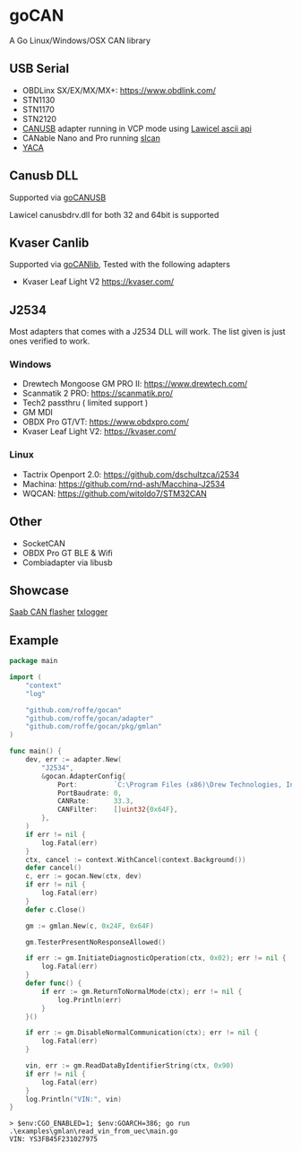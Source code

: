 # goCAN

A Go Linux/Windows/OSX CAN library


## USB Serial

* OBDLinx SX/EX/MX/MX+: https://www.obdlink.com/
* STN1130
* STN1170
* STN2120
* [CANUSB](https://www.canusb.com/products/canusb/) adapter running in VCP mode using [Lawicel ascii api](https://www.canusb.com/files/canusb_manual.pdf)
* CANable Nano and Pro running [slcan](https://github.com/normaldotcom/canable-fw)
* [YACA](https://github.com/roffe/yaca)

## Canusb DLL

Supported via [goCANUSB](https://github.com/roffe/gocanusb)

Lawicel canusbdrv.dll for both 32 and 64bit is supported

## Kvaser Canlib

Supported via [goCANlib](https://github.com/roffe/gocanlib), Tested with the following adapters

* Kvaser Leaf Light V2 https://kvaser.com/

## J2534

Most adapters that comes with a J2534 DLL will work. The list given is just ones verified to work.

### Windows

* Drewtech Mongoose GM PRO II: https://www.drewtech.com/
* Scanmatik 2 PRO: https://scanmatik.pro/
* Tech2 passthru ( limited support )
* GM MDI
* OBDX Pro GT/VT: https://www.obdxpro.com/
* Kvaser Leaf Light V2: https://kvaser.com/

### Linux
* Tactrix Openport 2.0: https://github.com/dschultzca/j2534
* Machina: https://github.com/rnd-ash/Macchina-J2534
* WQCAN: https://github.com/witoldo7/STM32CAN

## Other

* SocketCAN
* OBDX Pro GT BLE & Wifi
* Combiadapter via libusb

## Showcase

[Saab CAN flasher](https://github.com/roffe/gocanflasher)
[txlogger](https://github.com/roffe/txlogger)

## Example

```go
package main

import (
	"context"
	"log"

	"github.com/roffe/gocan"
	"github.com/roffe/gocan/adapter"
	"github.com/roffe/gocan/pkg/gmlan"
)

func main() {
	dev, err := adapter.New(
		"J2534",
		&gocan.AdapterConfig{
			Port:         `C:\Program Files (x86)\Drew Technologies, Inc\J2534\MongoosePro GM II\monpa432.dll`,
			PortBaudrate: 0,
			CANRate:      33.3,
			CANFilter:    []uint32{0x64F},
		},
	)
	if err != nil {
		log.Fatal(err)
	}
	ctx, cancel := context.WithCancel(context.Background())
	defer cancel()
	c, err := gocan.New(ctx, dev)
	if err != nil {
		log.Fatal(err)
	}
	defer c.Close()

	gm := gmlan.New(c, 0x24F, 0x64F)

	gm.TesterPresentNoResponseAllowed()

	if err := gm.InitiateDiagnosticOperation(ctx, 0x02); err != nil {
		log.Fatal(err)
	}
	defer func() {
		if err := gm.ReturnToNormalMode(ctx); err != nil {
			log.Println(err)
		}
	}()

	if err := gm.DisableNormalCommunication(ctx); err != nil {
		log.Fatal(err)
	}

	vin, err := gm.ReadDataByIdentifierString(ctx, 0x90)
	if err != nil {
		log.Fatal(err)
	}
	log.Println("VIN:", vin)
}
```
    > $env:CGO_ENABLED=1; $env:GOARCH=386; go run .\examples\gmlan\read_vin_from_uec\main.go 
    VIN: YS3FB45F231027975
